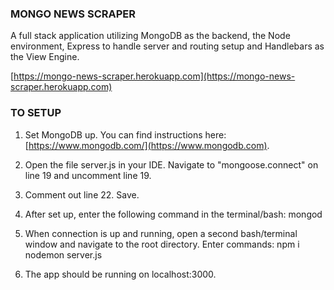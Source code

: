 ### MONGO NEWS SCRAPER

A full stack application utilizing MongoDB as the backend, the Node environment, Express to handle server and routing setup and Handlebars as the View Engine.

[https://mongo-news-scraper.herokuapp.com](https://mongo-news-scraper.herokuapp.com)

### TO SETUP

1. Set MongoDB up. You can find instructions here: [https://www.mongodb.com/](https://www.mongodb.com).

2. Open the file server.js in your IDE. Navigate to "mongoose.connect" on line 19 and uncomment line 19. 

3. Comment out line 22. Save.

4. After set up, enter the following command in the terminal/bash:
mongod

5. When connection is up and running, open a second bash/terminal window and navigate to the root directory. Enter commands:
npm i
nodemon server.js

6. The app should be running on localhost:3000.
